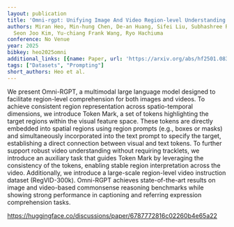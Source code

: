 ```yaml
---
layout: publication
title: 'Omni-rgpt: Unifying Image And Video Region-level Understanding Via Token Marks'
authors: Miran Heo, Min-hung Chen, De-an Huang, Sifei Liu, Subhashree Radhakrishnan,
  Seon Joo Kim, Yu-chiang Frank Wang, Ryo Hachiuma
conference: No Venue
year: 2025
bibkey: heo2025omni
additional_links: [{name: Paper, url: 'https://arxiv.org/abs/hf2501.08326'}]
tags: ["Datasets", "Prompting"]
short_authors: Heo et al.
---
```

We present Omni-RGPT, a multimodal large language model designed to facilitate region-level comprehension for both images and videos. To achieve consistent region representation across spatio-temporal dimensions, we introduce Token Mark, a set of tokens highlighting the target regions within the visual feature space. These tokens are directly embedded into spatial regions using region prompts (e.g., boxes or masks) and simultaneously incorporated into the text prompt to specify the target, establishing a direct connection between visual and text tokens. To further support robust video understanding without requiring tracklets, we introduce an auxiliary task that guides Token Mark by leveraging the consistency of the tokens, enabling stable region interpretation across the video. Additionally, we introduce a large-scale region-level video instruction dataset (RegVID-300k). Omni-RGPT achieves state-of-the-art results on image and video-based commonsense reasoning benchmarks while showing strong performance in captioning and referring expression comprehension tasks.

https://huggingface.co/discussions/paper/6787772816c02260b4e65a22